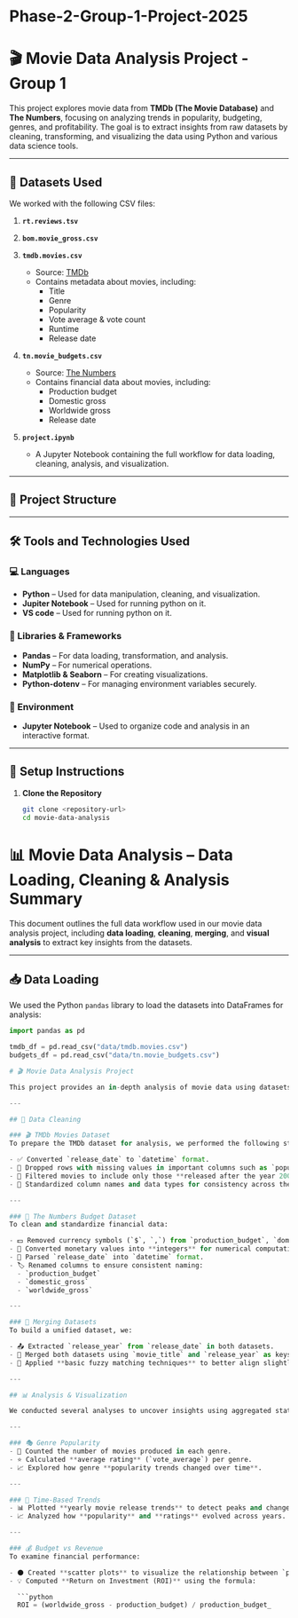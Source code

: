 # Phase-2-Group-1-Project-2025

# 🎬 Movie Data Analysis Project - Group 1

This project explores movie data from **TMDb (The Movie Database)** and **The Numbers**, focusing on analyzing trends in popularity, budgeting, genres, and profitability. The goal is to extract insights from raw datasets by cleaning, transforming, and visualizing the data using Python and various data science tools.

---

## 📁 Datasets Used

We worked with the following CSV files: 

1. **`rt.reviews.tsv`**   
2. **`bom.movie_gross.csv`**  
3. **`tmdb.movies.csv`**  
   - Source: [TMDb](https://www.themoviedb.org/)  
   - Contains metadata about movies, including:
     - Title
     - Genre
     - Popularity
     - Vote average & vote count
     - Runtime
     - Release date

2. **`tn.movie_budgets.csv`**  
   - Source: [The Numbers](https://www.the-numbers.com/)  
   - Contains financial data about movies, including:
     - Production budget
     - Domestic gross
     - Worldwide gross
     - Release date

3. **`project.ipynb`**  
   - A Jupyter Notebook containing the full workflow for data loading, cleaning, analysis, and visualization.

---

## 🧱 Project Structure



---

## 🛠️ Tools and Technologies Used

### 💻 Languages
- **Python** – Used for data manipulation, cleaning, and visualization.
- **Jupiter Notebook** – Used for running python on it.
- **VS code** – Used for running python on it.

### 🧰 Libraries & Frameworks
- **Pandas** – For data loading, transformation, and analysis.
- **NumPy** – For numerical operations.
- **Matplotlib & Seaborn** – For creating visualizations.
- **Python-dotenv** – For managing environment variables securely.

### 📓 Environment
- **Jupyter Notebook** – Used to organize code and analysis in an interactive format.

---

## 🔧 Setup Instructions

1. **Clone the Repository**
   ```bash
   git clone <repository-url>
   cd movie-data-analysis


# 📊 Movie Data Analysis – Data Loading, Cleaning & Analysis Summary

This document outlines the full data workflow used in our movie data analysis project, including **data loading**, **cleaning**, **merging**, and **visual analysis** to extract key insights from the datasets.

---

## 📥 Data Loading

We used the Python `pandas` library to load the datasets into DataFrames for analysis:

```python
import pandas as pd

tmdb_df = pd.read_csv("data/tmdb.movies.csv")
budgets_df = pd.read_csv("data/tn.movie_budgets.csv")

# 🎬 Movie Data Analysis Project

This project provides an in-depth analysis of movie data using datasets from **TMDb (The Movie Database)** and **The Numbers**. The process includes loading, cleaning, merging, analyzing, and visualizing movie-related data to uncover trends in genres, financial performance, and popularity.

---

## 📂 Data Cleaning

### 🎬 TMDb Movies Dataset
To prepare the TMDb dataset for analysis, we performed the following steps:

- ✅ Converted `release_date` to `datetime` format.
- 🧹 Dropped rows with missing values in important columns such as `popularity` and `vote_average`.
- 📅 Filtered movies to include only those **released after the year 2000**.
- 🔧 Standardized column names and data types for consistency across the project.

---

### 💸 The Numbers Budget Dataset
To clean and standardize financial data:

- 💵 Removed currency symbols (`$`, `,`) from `production_budget`, `domestic_gross`, and `worldwide_gross`.
- 🔢 Converted monetary values into **integers** for numerical computation.
- 📆 Parsed `release_date` into `datetime` format.
- 🏷️ Renamed columns to ensure consistent naming:
  - `production_budget`
  - `domestic_gross`
  - `worldwide_gross`

---

### 🔗 Merging Datasets
To build a unified dataset, we:

- 📤 Extracted `release_year` from `release_date` in both datasets.
- 🔄 Merged both datasets using `movie_title` and `release_year` as keys.
- 🧠 Applied **basic fuzzy matching techniques** to better align slightly mismatched movie titles across datasets.

---

## 📊 Analysis & Visualization

We conducted several analyses to uncover insights using aggregated statistics and visual representations.

---

### 🎭 Genre Popularity
- 🔢 Counted the number of movies produced in each genre.
- ⭐ Calculated **average rating** (`vote_average`) per genre.
- 📈 Explored how genre **popularity trends changed over time**.

---

### 📅 Time-Based Trends
- 📊 Plotted **yearly movie release trends** to detect peaks and changes in production over time.
- 📈 Analyzed how **popularity** and **ratings** evolved across years.

---

### 💰 Budget vs Revenue
To examine financial performance:

- ⚫ Created **scatter plots** to visualize the relationship between `production_budget` and `worldwide_gross`.
- 💡 Computed **Return on Investment (ROI)** using the formula:

  ```python
  ROI = (worldwide_gross - production_budget) / production_budget_
